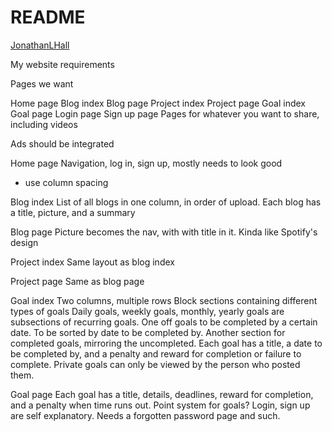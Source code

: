 # README

[JonathanLHall](http://JonathanLHall.co.uk)

My website requirements

Pages we want

Home page
Blog index
Blog page
Project index
Project page
Goal index
Goal page
Login page
Sign up page
Pages for whatever you want to share, including videos

Ads should be integrated

Home page
Navigation, log in, sign up, mostly needs to look good 
- use column spacing

Blog index
List of all blogs in one column, in order of upload. Each blog has
a title, picture, and a summary

Blog page
Picture becomes the nav, with with title in it. Kinda like 
Spotify's design

Project index
Same layout as blog index

Project page
Same as blog page

Goal index
Two columns, multiple rows
Block sections containing different types of goals
Daily goals, weekly goals, monthly, yearly goals are subsections of 
recurring goals. 
One off goals to be completed by a certain date.
To be sorted by date to be completed by.
Another section for completed goals, mirroring the uncompleted.
Each goal has a title, a date to be completed by, and a penalty 
and reward for completion or failure to complete.
Private goals can only be viewed by the person who posted them.

Goal page
Each goal has a title, details, deadlines, reward for completion,
and a penalty when time runs out. Point system for goals?
Login, sign up are self explanatory. Needs a forgotten password
page and such.